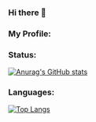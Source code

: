 ### Hi there 👋

<!--
**masa1357/masa1357** is a ✨ _special_ ✨ repository because its `README.md` (this file) appears on your GitHub profile.

Here are some ideas to get you started:

- 🔭 I’m currently working on ...
- 🌱 I’m currently learning ...
- 👯 I’m looking to collaborate on ...
- 🤔 I’m looking for help with ...
- 💬 Ask me about ...
- 📫 How to reach me: ...
- 😄 Pronouns: ...
- ⚡ Fun fact: ...
-->
### My Profile:

### Status:
[![Anurag's GitHub stats](https://github-readme-stats.vercel.app/api?username=masa1357&show_icons=true&theme=radical)](https://github.com/anuraghazra/github-readme-stats)

### Languages:
[![Top Langs](https://github-readme-stats.vercel.app/api/top-langs/?username=masa1357
)](https://github.com/anuraghazra/github-readme-stats)
